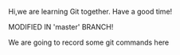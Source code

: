 Hi,we are learning Git together.
Have a good time!

MODIFIED IN 'master' BRANCH!

We are going to record some git commands here



